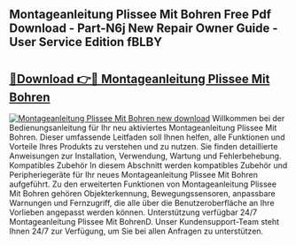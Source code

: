 ## Montageanleitung Plissee Mit Bohren Free Pdf Download - Part-N6j New Repair Owner Guide - User Service Edition fBLBY

# <h2><a href="http://df77f6g.blite.top/?on=Montageanleitung+Plissee+Mit+Bohren">🔗Download 👉🔴 Montageanleitung Plissee Mit Bohren</a></h2>

[![Montageanleitung Plissee Mit Bohren new download](https://i.imgur.com/lujVjoI.png)](http://df77f6g.blite.top/?on=Montageanleitung+Plissee+Mit+Bohren)
Willkommen bei der Bedienungsanleitung für Ihr neu aktiviertes Montageanleitung Plissee Mit Bohren. Dieser umfassende Leitfaden soll Ihnen helfen, alle Funktionen und Vorteile Ihres Produkts zu verstehen und zu nutzen. Sie finden detaillierte Anweisungen zur Installation, Verwendung, Wartung und Fehlerbehebung. Kompatibles Zubehör In diesem Abschnitt werden kompatibles Zubehör und Peripheriegeräte für Ihr neues Montageanleitung Plissee Mit Bohren aufgeführt. Zu den erweiterten Funktionen von Montageanleitung Plissee Mit Bohren gehören Objekterkennung, Bewegungssensoren, anpassbare Warnungen und Fernzugriff, die alle über die Benutzeroberfläche an Ihre Vorlieben angepasst werden können. Unterstützung verfügbar 24/7 Montageanleitung Plissee Mit BohrenD. Unser Kundensupport-Team steht Ihnen 24/7 zur Verfügung, um Sie bei allen Anfragen zu unterstützen.

